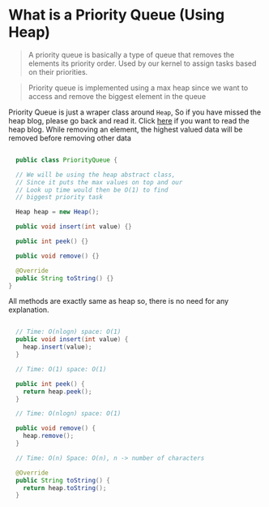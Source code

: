 # What is a Priority Queue (Using Heap)

> A priority queue is basically a type of queue that removes the elements its priority order. Used by our kernel to assign tasks based on their priorities.

> Priority queue is implemented using a max heap since we want to access and remove the biggest element in the queue

Priority Queue is just a wraper class around `Heap`, So if you have missed the heap blog, please go back and read it.
Click <a href="/heap">here</a> if you want to read the heap blog. While removing an element, the highest valued data will be removed before removing other data

```java:PriorityQueue.java

  public class PriorityQueue {

  // We will be using the heap abstract class,
  // Since it puts the max values on top and our
  // Look up time would then be O(1) to find
  // biggest priority task

  Heap heap = new Heap();

  public void insert(int value) {}

  public int peek() {}

  public void remove() {}

  @Override
  public String toString() {}
}

```

All methods are exactly same as heap so, there is no need for any explanation.

```java:methods.java

  // Time: O(nlogn) space: O(1)
  public void insert(int value) {
    heap.insert(value);
  }

  // Time: O(1) space: O(1)

  public int peek() {
    return heap.peek();
  }

  // Time: O(nlogn) space: O(1)

  public void remove() {
    heap.remove();
  }

  // Time: O(n) Space: O(n), n -> number of characters

  @Override
  public String toString() {
    return heap.toString();
  }

```
